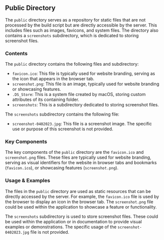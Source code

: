 
## Public Directory

The `public` directory serves as a repository for static files that are not processed by the build script but are directly accessible by the server. This includes files such as images, favicons, and system files. The directory also contains a `screenshots` subdirectory, which is dedicated to storing screenshot files.

### Contents

The `public` directory contains the following files and subdirectory:

- `favicon.ico`: This file is typically used for website branding, serving as the icon that appears in the browser tab.
- `screenshot.png`: This file is an image, typically used for website branding or showcasing features.
- `.DS_Store`: This is a system file created by macOS, storing custom attributes of its containing folder.
- `screenshots`: This is a subdirectory dedicated to storing screenshot files.

The `screenshots` subdirectory contains the following file:

- `screenshot-0402023.jpg`: This file is a screenshot image. The specific use or purpose of this screenshot is not provided.

### Key Components

The key components of the `public` directory are the `favicon.ico` and `screenshot.png` files. These files are typically used for website branding, serving as visual identifiers for the website in browser tabs and bookmarks (`favicon.ico`), or showcasing features (`screenshot.png`).

### Usage & Examples

The files in the `public` directory are used as static resources that can be directly accessed by the server. For example, the `favicon.ico` file is used by the browser to display an icon in the browser tab. The `screenshot.png` file could be used within the application to showcase a feature or functionality.

The `screenshots` subdirectory is used to store screenshot files. These could be used within the application or in documentation to provide visual examples or demonstrations. The specific usage of the `screenshot-0402023.jpg` file is not provided.
